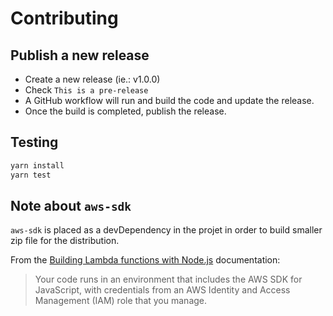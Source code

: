 # Contributing

## Publish a new release

- Create a new release (ie.: v1.0.0)
- Check `This is a pre-release`
- A GitHub workflow will run and build the code and update the release.
- Once the build is completed, publish the release.

## Testing

```bash
yarn install
yarn test
```

## Note about `aws-sdk`

`aws-sdk` is placed as a devDependency in the projet in order to build smaller zip file for the distribution.

From the [Building Lambda functions with Node.js](https://docs.aws.amazon.com/lambda/latest/dg/lambda-nodejs.html) documentation:

> Your code runs in an environment that includes the AWS SDK for JavaScript, with credentials from an AWS Identity and Access Management (IAM) role that you manage.